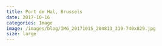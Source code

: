 ```yaml
---
title: Port de Hal, Brussels
date: 2017-10-16
categories: Image
image: /images/blog/IMG_20171015_204813_319-740x829.jpg
size: large
---
```

